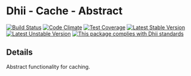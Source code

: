 # Dhii - Cache - Abstract

[![Build Status](https://travis-ci.org/Dhii/cache-abstract.svg?branch=develop)](https://travis-ci.org/Dhii/cache-abstract)
[![Code Climate](https://codeclimate.com/github/Dhii/cache-abstract/badges/gpa.svg)](https://codeclimate.com/github/Dhii/cache-abstract)
[![Test Coverage](https://codeclimate.com/github/Dhii/cache-abstract/badges/coverage.svg)](https://codeclimate.com/github/Dhii/cache-abstract/coverage)
[![Latest Stable Version](https://poser.pugx.org/dhii/cache-abstract/version)](https://packagist.org/packages/dhii/cache-abstract)
[![Latest Unstable Version](https://poser.pugx.org/dhii/cache-abstract/v/unstable)](https://packagist.org/packages/dhii/cache-abstract)
[![This package complies with Dhii standards](https://img.shields.io/badge/Dhii-Compliant-green.svg?style=flat-square)][Dhii]

## Details
Abstract functionality for caching.

[Dhii]: https://github.com/Dhii/dhii
